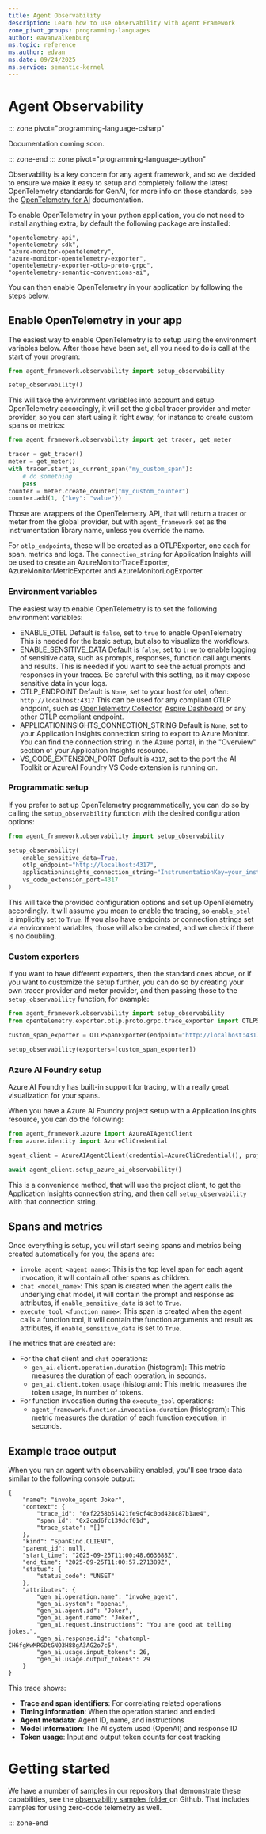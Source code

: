 ```yaml
---
title: Agent Observability
description: Learn how to use observability with Agent Framework
zone_pivot_groups: programming-languages
author: eavanvalkenburg
ms.topic: reference
ms.author: edvan
ms.date: 09/24/2025
ms.service: semantic-kernel
---
```


# Agent Observability

::: zone pivot="programming-language-csharp"

Documentation coming soon.


::: zone-end
::: zone pivot="programming-language-python"

Observability is a key concern for any agent framework, and so we decided to ensure we make it easy to setup and completely follow the latest OpenTelemetry standards for GenAI, for more info on those standards, see the [OpenTelemetry for AI](https://opentelemetry.io/docs/specs/semconv/gen-ai/) documentation.

To enable OpenTelemetry in your python application, you do not need to install anything extra, by default the following package are installed:
```text
"opentelemetry-api",
"opentelemetry-sdk",
"azure-monitor-opentelemetry",
"azure-monitor-opentelemetry-exporter",
"opentelemetry-exporter-otlp-proto-grpc",
"opentelemetry-semantic-conventions-ai",
```
You can then enable OpenTelemetry in your application by following the steps below.

## Enable OpenTelemetry in your app

The easiest way to enable OpenTelemetry is to setup using the environment variables below. After those have been set, all you need to do is call at the start of your program:
```python
from agent_framework.observability import setup_observability

setup_observability()
```

This will take the environment variables into account and setup OpenTelemetry accordingly, it will set the global tracer provider and meter provider, so you can start using it right away, for instance to create custom spans or metrics:

```python
from agent_framework.observability import get_tracer, get_meter

tracer = get_tracer()
meter = get_meter()
with tracer.start_as_current_span("my_custom_span"):
    # do something
    pass
counter = meter.create_counter("my_custom_counter")
counter.add(1, {"key": "value"})
```

Those are wrappers of the OpenTelemetry API, that will return a tracer or meter from the global provider, but with `agent_framework` set as the instrumentation library name, unless you override the name.

For `otlp_endpoints`, these will be created as a OTLPExporter, one each for span, metrics and logs. The `connection_string` for Application Insights will be used to create an AzureMonitorTraceExporter, AzureMonitorMetricExporter and AzureMonitorLogExporter.

### Environment variables
The easiest way to enable OpenTelemetry is to set the following environment variables:

- ENABLE_OTEL
    Default is `false`, set to `true` to enable OpenTelemetry
    This is needed for the basic setup, but also to visualize the workflows.
- ENABLE_SENSITIVE_DATA
    Default is `false`, set to `true` to enable logging of sensitive data, such as prompts, responses, function call arguments and results.
    This is needed if you want to see the actual prompts and responses in your traces.
    Be careful with this setting, as it may expose sensitive data in your logs.
- OTLP_ENDPOINT
    Default is `None`, set to your host for otel, often: `http://localhost:4317`
    This can be used for any compliant OTLP endpoint, such as [OpenTelemetry Collector](https://opentelemetry.io/docs/collector/), [Aspire Dashboard](https://learn.microsoft.com/en-us/dotnet/aspire/fundamentals/dashboard/overview?tabs=bash) or any other OTLP compliant endpoint.
- APPLICATIONINSIGHTS_CONNECTION_STRING
    Default is `None`, set to your Application Insights connection string to export to Azure Monitor.
    You can find the connection string in the Azure portal, in the "Overview" section of your Application Insights resource.
- VS_CODE_EXTENSION_PORT
    Default is `4317`, set to the port the AI Toolkit or AzureAI Foundry VS Code extension is running on.

### Programmatic setup

If you prefer to set up OpenTelemetry programmatically, you can do so by calling the `setup_observability` function with the desired configuration options:

```python
from agent_framework.observability import setup_observability

setup_observability(
    enable_sensitive_data=True,
    otlp_endpoint="http://localhost:4317",
    applicationinsights_connection_string="InstrumentationKey=your_instrumentation_key",
    vs_code_extension_port=4317
)
```

This will take the provided configuration options and set up OpenTelemetry accordingly. It will assume you mean to enable the tracing, so `enable_otel` is implicitly set to `True`. If you also have endpoints or connection strings set via environment variables, those will also be created, and we check if there is no doubling.

### Custom exporters
If you want to have different exporters, then the standard ones above, or if you want to customize the setup further, you can do so by creating your own tracer provider and meter provider, and then passing those to the `setup_observability` function, for example:

```python
from agent_framework.observability import setup_observability
from opentelemetry.exporter.otlp.proto.grpc.trace_exporter import OTLPSpanExporter

custom_span_exporter = OTLPSpanExporter(endpoint="http://localhost:4317", timeout=5, compression=Compression.Gzip)

setup_observability(exporters=[custom_span_exporter])
```

### Azure AI Foundry setup

Azure AI Foundry has built-in support for tracing, with a really great visualization for your spans.

When you have a Azure AI Foundry project setup with a Application Insights resource, you can do the following:

```python
from agent_framework.azure import AzureAIAgentClient
from azure.identity import AzureCliCredential

agent_client = AzureAIAgentClient(credential=AzureCliCredential(), project_endpoint="https://<your-project>.foundry.azure.com")

await agent_client.setup_azure_ai_observability()
```

This is a convenience method, that will use the project client, to get the Application Insights connection string, and then call `setup_observability` with that connection string.

## Spans and metrics

Once everything is setup, you will start seeing spans and metrics being created automatically for you, the spans are:
- `invoke_agent <agent_name>`: This is the top level span for each agent invocation, it will contain all other spans as children.
- `chat <model_name>`: This span is created when the agent calls the underlying chat model, it will contain the prompt and response as attributes, if `enable_sensitive_data` is set to `True`.
- `execute_tool <function_name>`: This span is created when the agent calls a function tool, it will contain the function arguments and result as attributes, if `enable_sensitive_data` is set to `True`.

The metrics that are created are:

- For the chat client and `chat` operations:
    - `gen_ai.client.operation.duration` (histogram): This metric measures the duration of each operation, in seconds.
    - `gen_ai.client.token.usage` (histogram): This metric measures the token usage, in number of tokens.
- For function invocation during the `execute_tool` operations:
    - `agent_framework.function.invocation.duration` (histogram): This metric measures the duration of each function execution, in seconds.

## Example trace output

When you run an agent with observability enabled, you'll see trace data similar to the following console output:

```text
{
    "name": "invoke_agent Joker",
    "context": {
        "trace_id": "0xf2258b51421fe9cf4c0bd428c87b1ae4",
        "span_id": "0x2cad6fc139dcf01d",
        "trace_state": "[]"
    },
    "kind": "SpanKind.CLIENT",
    "parent_id": null,
    "start_time": "2025-09-25T11:00:48.663688Z",
    "end_time": "2025-09-25T11:00:57.271389Z",
    "status": {
        "status_code": "UNSET"
    },
    "attributes": {
        "gen_ai.operation.name": "invoke_agent",
        "gen_ai.system": "openai",
        "gen_ai.agent.id": "Joker",
        "gen_ai.agent.name": "Joker",
        "gen_ai.request.instructions": "You are good at telling jokes.",
        "gen_ai.response.id": "chatcmpl-CH6fgKwMRGDtGNO3H88gA3AG2o7c5",
        "gen_ai.usage.input_tokens": 26,
        "gen_ai.usage.output_tokens": 29
    }
}
```

This trace shows:
- **Trace and span identifiers**: For correlating related operations
- **Timing information**: When the operation started and ended
- **Agent metadata**: Agent ID, name, and instructions
- **Model information**: The AI system used (OpenAI) and response ID
- **Token usage**: Input and output token counts for cost tracking

# Getting started

We have a number of samples in our repository that demonstrate these capabilities, see the [observability samples folder ](https://github.com/microsoft/agent-framework/tree/main/python/samples/getting_started/observability) on Github. That includes samples for using zero-code telemetry as well.

::: zone-end

